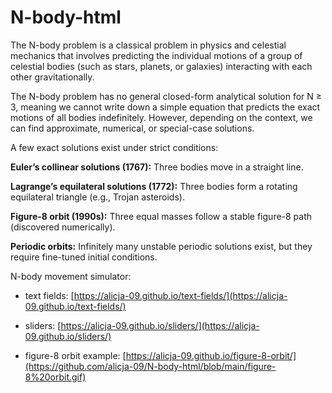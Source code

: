 # N-body-html
The N-body problem is a classical problem in physics and celestial mechanics that involves predicting the individual motions of a group of celestial bodies (such as stars, planets, or galaxies) interacting with each other gravitationally.

The N-body problem has no general closed-form analytical solution for N ≥ 3, meaning we cannot write down a simple equation that predicts the exact motions of all bodies indefinitely. However, depending on the context, we can find approximate, numerical, or special-case solutions.

A few exact solutions exist under strict conditions:

**Euler’s collinear solutions (1767):** Three bodies move in a straight line.

**Lagrange’s equilateral solutions (1772):** Three bodies form a rotating equilateral triangle (e.g., Trojan asteroids).

**Figure-8 orbit (1990s):** Three equal masses follow a stable figure-8 path (discovered numerically).

**Periodic orbits:** Infinitely many unstable periodic solutions exist, but they require fine-tuned initial conditions.

N-body movement simulator:
- text fields: [https://alicja-09.github.io/text-fields/](https://alicja-09.github.io/text-fields/)
  
- sliders: [https://alicja-09.github.io/sliders/](https://alicja-09.github.io/sliders/)

- figure-8 orbit example: [https://alicja-09.github.io/figure-8-orbit/](https://github.com/alicja-09/N-body-html/blob/main/figure-8%20orbit.gif)
